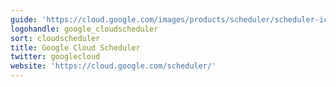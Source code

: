 ```yaml
---
guide: 'https://cloud.google.com/images/products/scheduler/scheduler-icon.svg'
logohandle: google_cloudscheduler
sort: cloudscheduler
title: Google Cloud Scheduler
twitter: googlecloud
website: 'https://cloud.google.com/scheduler/'
---
```

